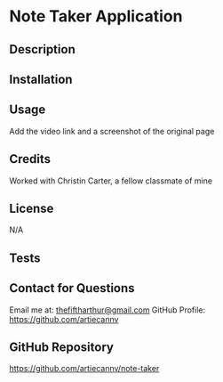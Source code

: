 # Note Taker Application

## Description



## Installation



## Usage

Add the video link and a screenshot of the original page


## Credits 

Worked with Christin Carter, a fellow classmate of mine

## License

N/A

## Tests



## Contact for Questions

Email me at: thefiftharthur@gmail.com
GitHub Profile: https://github.com/artiecannv

## GitHub Repository

https://github.com/artiecannv/note-taker
